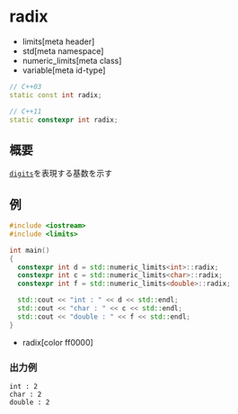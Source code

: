 # radix
* limits[meta header]
* std[meta namespace]
* numeric_limits[meta class]
* variable[meta id-type]

```cpp
// C++03
static const int radix;

// C++11
static constexpr int radix;
```

## 概要
[`digits`](digits.md)を表現する基数を示す


## 例
```cpp example
#include <iostream>
#include <limits>

int main()
{
  constexpr int d = std::numeric_limits<int>::radix;
  constexpr int c = std::numeric_limits<char>::radix;
  constexpr int f = std::numeric_limits<double>::radix;

  std::cout << "int : " << d << std::endl;
  std::cout << "char : " << c << std::endl;
  std::cout << "double : " << f << std::endl;
}
```
* radix[color ff0000]

### 出力例
```
int : 2
char : 2
double : 2
```
